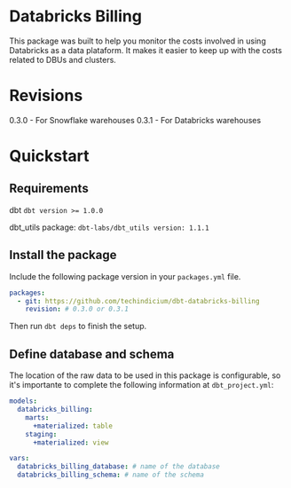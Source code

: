 # Databricks Billing
This package was built to help you monitor the costs involved in using Databricks as a data plataform. It makes it easier to keep up with the costs related to DBUs and clusters.

# Revisions
0.3.0 - For Snowflake warehouses
0.3.1 - For Databricks warehouses

# Quickstart
## Requirements
dbt
`dbt version >= 1.0.0`

dbt_utils package:
`dbt-labs/dbt_utils version: 1.1.1`

## Install the package
Include the following package version in your `packages.yml` file.
```yaml
packages:
  - git: https://github.com/techindicium/dbt-databricks-billing
    revision: # 0.3.0 or 0.3.1
```
Then run `dbt deps` to finish the setup.

## Define database and schema
The location of the raw data to be used in this package is configurable, so it's importante to complete the following information at `dbt_project.yml`:
```yaml
models:
  databricks_billing:
    marts:
      +materialized: table
    staging:
      +materialized: view

vars:
  databricks_billing_database: # name of the database
  databricks_billing_schema: # name of the schema
```




